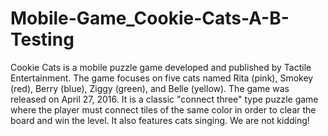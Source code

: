 # Mobile-Game_Cookie-Cats-A-B-Testing
Cookie Cats is a mobile puzzle game developed and published by Tactile Entertainment. The game focuses on five cats named Rita (pink), Smokey (red), Berry (blue), Ziggy (green), and Belle (yellow). The game was released on April 27, 2016. It is a classic "connect three" type puzzle game where the player must connect tiles of the same color in order to clear the board and win the level. It also features cats singing. We are not kidding!
